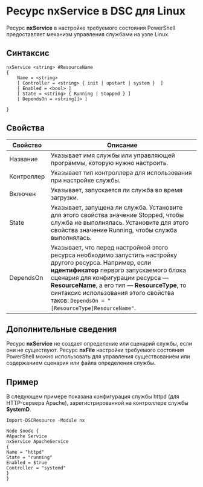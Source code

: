 # Ресурс nxService в DSC для Linux

Ресурс **nxService** в настройке требуемого состояния PowerShell предоставляет механизм управления службами на узле Linux.

## Синтаксис

```
nxService <string> #ResourceName
{
    Name = <string>
    [ Controller = <string> { init | upstart | system }  ]
    [ Enabled = <bool> ]
    [ State = <string> { Running | Stopped } ]
    [ DependsOn = <string[]> ]

}
```

## Свойства
|  Свойство |  Описание | 
|---|---|
| Название| Указывает имя службы или управляющей программы, которую нужно настроить.| 
| Контроллер| Указывает тип контроллера для использования при настройке службы.| 
| Включен| Указывает, запускается ли служба во время загрузки.| 
| State| Указывает, запущена ли служба. Установите для этого свойства значение Stopped, чтобы служба не выполнялась. Установите для этого свойства значение Running, чтобы служба выполнялась.| 
| DependsOn | Указывает, что перед настройкой этого ресурса необходимо запустить настройку другого ресурса. Например, если **идентификатор** первого запускаемого блока сценария для конфигурации ресурса — **ResourceName**, а его тип — **ResourceType**, то синтаксис использования этого свойства таков: `DependsOn = "[ResourceType]ResourceName"`.| 


## Дополнительные сведения

Ресурс **nxService** не создает определение или сценарий службы, если они не существуют. Ресурс **nxFile** настройки требуемого состояния PowerShell можно использовать для управления существованием или содержанием сценария или файла определения службы.

## Пример

В следующем примере показана конфигурация службы httpd (для HTTP-сервера Apache), зарегистрированной на контроллере службы **SystemD**.

```
Import-DSCResource -Module nx 

Node $node {
#Apache Service
nxService ApacheService 
{
Name = "httpd"
State = "running"
Enabled = $true
Controller = "systemd"
}
}
```
<!--HONumber=Mar16_HO1-->
